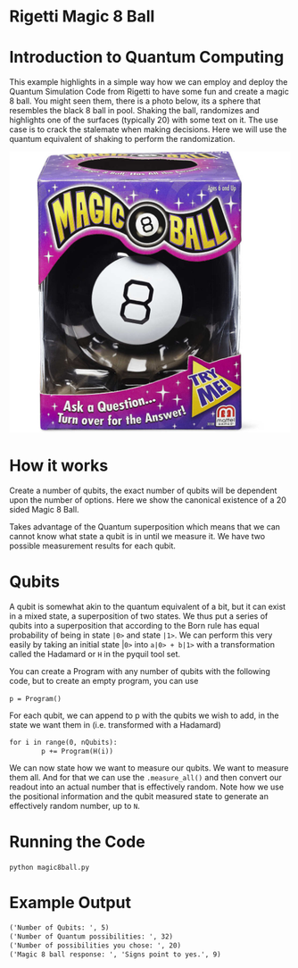 # Rigetti Magic 8 Ball

# Introduction to Quantum Computing

This example highlights in a simple way how we can employ and deploy the Quantum Simulation Code from Rigetti to have some fun and create a magic 8 ball. You might seen them, there is a photo below, its a sphere that resembles the black 8 ball in pool. Shaking the ball, randomizes and highlights one of the surfaces (typically 20) with some text on it. The use case is to crack the stalemate when making decisions. Here we will use the quantum equivalent of shaking to perform the randomization.  

![Magic 8 Ball](8ball.jpg "Logo Title Text 1")

# How it works

Create a number of qubits, the exact number of qubits will be dependent upon the number of options. Here we show the canonical existence of a 20 sided Magic 8 Ball. 

Takes advantage of the Quantum superposition which means that we can cannot know what state a qubit is in until we measure it. We have two possible measurement results for each qubit. 

# Qubits

A qubit is somewhat akin to the quantum equivalent of a bit, but it can exist in a mixed state, a superposition of two states. We thus put a series of qubits into a superposition that according to the Born rule has equal probability of being in state `|0>` and state `|1>`. We can perform this very easily by taking an initial state |`0>` into `a|0> + b|1>` with a transformation called the Hadamard or `H` in the pyquil tool set.

You can create a Program with any number of qubits with the following code, but to create an empty program, you can use

`p = Program()`

For each qubit, we can append to p with the qubits we wish to add, in the state we want them in (i.e. transformed with a Hadamard)

```
for i in range(0, nQubits):
        p += Program(H(i))
```

We can now state how we want to measure our qubits. We want to measure them all. And for that we can use the `.measure_all()` and then convert our readout into an actual number that is effectively random. Note how we use the positional information and the qubit measured state to generate an effectively random number, up to `N`.

# Running the Code

`python magic8ball.py`

# Example Output

```
('Number of Qubits: ', 5)
('Number of Quantum possibilities: ', 32)
('Number of possibilities you chose: ', 20)
('Magic 8 ball response: ', 'Signs point to yes.', 9)
```










